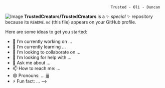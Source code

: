                                                    Trusted - Oli - Duncan
                                                   
![Image](https://github.com/user-attachments/assets/38f01968-feae-49e2-8ae6-ecfbb703bc26)
**TrustedCreators/TrustedCreators** is a ✨ _special_ ✨ repository because its `README.md` (this file) appears on your GitHub profile.

Here are some ideas to get you started:

- 🔭 I’m currently working on ...
- 🌱 I’m currently learning ...
- 👯 I’m looking to collaborate on ...
- 🤔 I’m looking for help with ...
- 💬 Ask me about ...
- 📫 How to reach me: ...
- 😄 Pronouns: ... jjj
- ⚡ Fun fact: ...
-->

